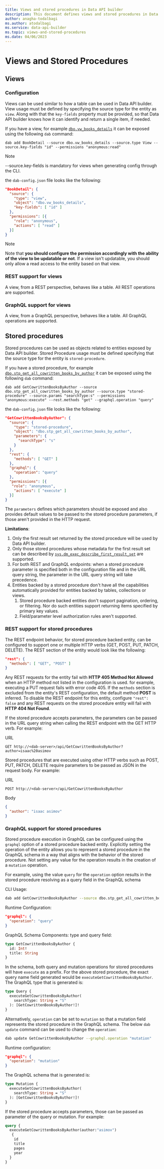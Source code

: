```yaml
---
title: Views and stored procedures in Data API builder
description: This document defines views and stored procedures in Data API builder.
author: anagha-todalbagi
ms.author: atodalbagi
ms.service: data-api-builder
ms.topic: views-and-stored-procedures
ms.date: 04/06/2023
---
```


# Views and Stored Procedures

## Views

### Configuration

Views can be used similar to how a table can be used in Data API builder. View usage must be defined by specifying the source type for the entity as `view`. Along with that the `key-fields` property must be provided, so that Data API builder knows how it can identify and return a single item, if needed.

If you have a view, for example [`dbo.vw_books_details`](https://github.com/Azure/data-api-builder/blob/main/samples/getting-started/azure-sql-db/library.azure-sql.sql#L112) it can be exposed using the following `dab` command:

```shell
dab add BookDetail --source dbo.vw_books_details --source.type View --source.key-fields "id" --permissions "anonymous:read"
```

> [!NOTE]
> --source.key-fields is mandatory for views when generating config through the CLI.

the `dab-config.json` file looks like the following:

```json
"BookDetail": {
  "source": {
    "type": "view",
    "object": "dbo.vw_books_details",
    "key-fields": [ "id" ]
  },
  "permissions": [{
    "role": "anonymous",
    "actions": [ "read" ]
  }]
}
```

> [!NOTE]
> Note that **you should configure the permission accordingly with the ability of the view to be updatable or not**. If a view isn't updatable, you should only allow a read access to the entity based on that view.

### REST support for views

A view, from a REST perspective, behaves like a table. All REST operations are supported.

### GraphQL support for views

A view, from a GraphQL perspective, behaves like a table. All GraphQL operations are supported.

## Stored procedures

Stored procedures can be used as objects related to entities exposed by Data API builder. Stored Procedure usage must be defined specifying that the source type for the entity is `stored-procedure`.

If you have a stored procedure, for example [`dbo.stp_get_all_cowritten_books_by_author`](https://github.com/Azure/data-api-builder/blob/main/samples/getting-started/azure-sql-db/library.azure-sql.sql#L138) it can be exposed using the following `dab` command:

```shell
dab add GetCowrittenBooksByAuthor --source dbo.stp_get_all_cowritten_books_by_author --source.type "stored-procedure" --source.params "searchType:s" --permissions "anonymous:execute" --rest.methods "get" --graphql.operation "query"
```

the `dab-config.json` file looks like the following:

```json
"GetCowrittenBooksByAuthor": {
  "source": {
    "type": "stored-procedure",
    "object": "dbo.stp_get_all_cowritten_books_by_author",
    "parameters": {
      "searchType": "s"
    }
  },
  "rest": {
    "methods": [ "GET" ]
  },
  "graphql": {
    "operation": "query"
  },
  "permissions": [{
   "role": "anonymous",
    "actions": [ "execute" ]
  }]
}
```

The `parameters` defines which parameters should be exposed and also provides default values to be passed to the stored procedure parameters, if those aren't provided in the HTTP request.

**Limitations**:

1. Only the first result set returned by the stored procedure will be used by Data API builder.
2. Only those stored procedures whose metadata for the first result set can be described by [`sys.dm_exec_describe_first_result_set`](/sql/relational-databases/system-dynamic-management-views/sys-dm-exec-describe-first-result-set-transact-sql) are supported.
3. For both REST and GraphQL endpoints: when a stored procedure parameter is specified both in the configuration file and in the URL query string, the parameter in the URL query string will take precedence.
4. Entities backed by a stored procedure don't have all the capabilities automatically provided for entities backed by tables, collections or views.
    1. Stored procedure backed entities don't support pagination, ordering, or filtering. Nor do such entities support returning items specified by primary key values.
    2. Field/parameter level authorization rules aren't supported.

### REST support for stored procedures

The REST endpoint behavior, for stored procedure backed entity, can be configured to support one or multiple HTTP verbs (GET, POST, PUT, PATCH, DELETE). The REST section of the entity would look like the following:

```json
"rest": {
  "methods": [ "GET", "POST" ]
}
```

Any REST requests for the entity fail with **HTTP 405 Method Not Allowed** when an HTTP method not listed in the configuration is used. for example, executing a PUT request fails with error code 405.
If the `methods` section is excluded from the entity's REST configuration, the default method **POST** is inferred. To disable the REST endpoint for this entity, configure `"rest": false` and any REST requests on the stored procedure entity will fail with **HTTP 404 Not Found**.

If the stored procedure accepts parameters, the parameters can be passed in the URL query string when calling the REST endpoint with the GET HTTP verb. For example:

URL

```text
GET http://<dab-server>/api/GetCowrittenBooksByAuthor?author=isaac%20asimov
```

Stored procedures that are executed using other HTTP verbs such as POST, PUT, PATCH, DELETE require parameters to be passed as JSON in the request body. For example:

URL

```text
POST http://<dab-server>/api/GetCowrittenBooksByAuthor
```

Body

```json
{
  "author": "isaac asimov"
}
```

### GraphQL support for stored procedures

Stored procedure execution in GraphQL can be configured using the `graphql` option of a stored procedure backed entity. Explicitly setting the operation of the entity allows you to represent a stored procedure in the GraphQL schema in a way that aligns with the behavior of the stored procedure.
Not setting any value for the operation results in the creation of a `mutation` operation.

For example, using the value `query` for the `operation` option results in the stored procedure resolving as a query field in the GraphQL schema

CLI Usage:

```sh
dab add GetCowrittenBooksByAuthor --source dbo.stp_get_all_cowritten_books_by_author --source.type "stored-procedure" --source.params "searchType:s" --permissions "anonymous:execute" --rest.methods "GET" --graphql.operation "query"
```

Runtime Configuration:

```json
"graphql": {
  "operation": "query"
}
```

GraphQL Schema Components: type and query field:

```graphql
type GetCowrittenBooksByAuthor {
  id: Int!
  title: String
}
```

In the schema, both query and mutation operations for stored procedures will have `execute` as a prefix. For the above stored procedure, the exact query name field generated would be `executeGetCowrittenBooksByAuthor`. The GraphQL type that is generated is:

```graphql
type Query {
  executeGetCowrittenBooksByAuthor(
    searchType: String = "S"
  ): [GetCowrittenBooksByAuthor!]!
}
```

Alternatively, `operation` can be set to `mutation` so that a mutation field represents the stored procedure in the GraphQL schema. The below `dab update` command can be used to change the `operation`:

```sh
dab update GetCowrittenBooksByAuthor --graphql.operation "mutation"
```

Runtime configuration:

```json
"graphql": {
  "operation": "mutation"
}
```

The GraphQL schema that is generated is:

```graphql
type Mutation {
  executeGetCowrittenBooksByAuthor(
    searchType: String = "S"
  ): [GetCowrittenBooksByAuthor!]!
}
```

If the stored procedure accepts parameters, those can be passed as parameter of the query or mutation. For example:

```graphql
query {
  executeGetCowrittenBooksByAuthor(author:"asimov")
   {
    id
    title
    pages
    year
  }
}
```
